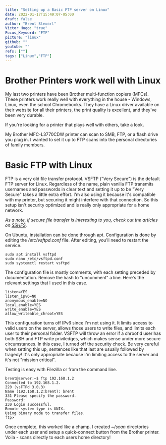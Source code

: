 ```yaml
---
title: "Setting up a Basic FTP server on Linux"
date: 2022-01-17T15:49:07-05:00
draft: false
author: "Brent Stewart"
Victor_Hugo: "true"
Focus_Keyword: "FTP"
picture: "linux"
github: ""
youtube: ""
refs: [""]
tags: ["Linux","FTP"]
---
```


# Brother Printers work well with Linux

My last two printers have been Brother multi-function copiers (MFCs).  These printers work really well with everything in the house - Windows, Linux, even the school Chromebooks.  They have a Linux driver available on their website for all their printers, the print quality is excellent, and they've been very durable.

If you're looking for a printer that plays well with others, take a look.

My Brother MFC-L3770CDW printer can scan to SMB, FTP, or a flash drive you plug in.  I wanted to set it up to FTP scans into the personal directories of family members.

# Basic FTP with Linux

FTP is a very old file transfer protocol.  VSFTP ("Very Secure") is the default FTP server for Linux.  Regardless of the name, plain vanilla FTP transmits usernames and passwords in clear text and setting it up to be "Very Secure" takes a little extra effort.  I'm also using it because it's compatible with my printer, but securing it might interfere with that connection.  So this setup isn't security optimized and is really only appropriate for a home network.

_As a note, if secure file transfer is interesting to you, check out the articles on [SSHFS](/200813_Using_SSH3)._

On Ubuntu, installation can be done through apt.  Configuration is done by editing the _/etc/vsftpd.conf_ file.  After editing, you'll need to restart the service.

    sudo apt install vsftpd
    sudo nano /etc/vsftpd.conf
    sudo systemctl restart vsftpd

The configuration file is mostly comments, with each setting preceded by documentation.  Remove the hash to "uncomment" a line.  Here's the relevant settings that I used in this case.

    listen=YES
    listen_ipv6=NO
    anonymous_enable=NO
    local_enable=YES
    write_enable=YES
    allow_writeable_chroot=YES

This configuration turns off IPv6 since I'm not using it.  It limits access to valid users on the server, allows those users to write files, and limits each user to their personal folder.  VSFTP will throw an error if a chroot'd user has both SSH and FTP write priviledges, which makes sense under more secure circumstances.  In this case, I turned off the security check.  Be very careful when setting this up, sentences like that last are usually followed by tragedy!  It's only appropriate because I'm limiting access to the server and it's not "mission critical".  

Testing is easy with Filezilla or from the command line.

    brent@server:~$ ftp 192.168.1.2
    Connected to 192.168.1.2.
    220 (vsFTPd 3.0.3)
    Name (192.168.1.2:brent): brent
    331 Please specify the password.
    Password:
    230 Login successful.
    Remote system type is UNIX.
    Using binary mode to transfer files.
    ftp> 

Once complete, this worked like a champ.  I created _~/scan_ directories under each user and setup a quick-connect button from the Brother printer.  Voila - scans directly to each users home directory!